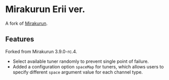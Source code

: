 # Mirakurun Erii ver.

A fork of [Mirakurun](https://github.com/Chinachu/Mirakurun).

## Features

Forked from Mirakurun 3.9.0-rc.4.

- Select available tuner randomly to prevent single point of failure.
- Added a configuration option `spaceMap` for tuners, which allows users to specify different `space` argument value for each channel type.
